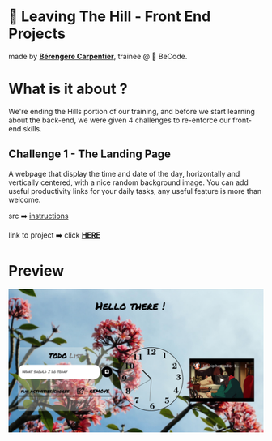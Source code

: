 # :seedling: Leaving The Hill - Front End Projects 

made by [**Bérengère Carpentier**](https://github.com/carpentierberengere), trainee @ :office: BeCode.

# What is it about ?
We're ending the Hills portion of our training, and before we start learning about the back-end, we were given 4 challenges to re-enforce our front-end skills.  

## Challenge 1 - The Landing Page
A webpage that display the time and date of the day, horizontally and vertically centered, with a nice random background image. You can add useful productivity links for your daily tasks, any useful feature is more than welcome.

src :arrow_right: [instructions](https://github.com/becodeorg/bxl-hopper-1-25/tree/master/The%20Hill/projects/99.leaving_the_hills)

link to project :arrow_right: click [**HERE**](carpentierberengere.github.io/leaving-the-hill-clock/)  

# Preview 

![LandingPage](./img/preview.png)
